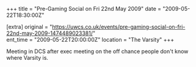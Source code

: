 +++
title = "Pre-Gaming Social on Fri 22nd May 2009"
date = "2009-05-22T18:30:00Z"

[extra]
original = "https://uwcs.co.uk/events/pre-gaming-social-on-fri-22nd-may-2009-1474489023381/"    
ent_time = "2009-05-22T20:00:00Z"
location = "The Varsity"
+++

Meeting in DCS after exec meeting on the off chance people don't know where Varsity is.

